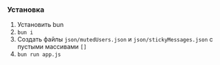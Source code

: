 ### Установка
1. Установить bun
2. `bun i`
3. Создать файлы `json/mutedUsers.json` и `json/stickyMessages.json` с пустыми массивами `[]`
3. `bun run app.js`